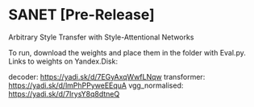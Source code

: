 # SANET [Pre-Release]
Arbitrary Style Transfer with Style-Attentional Networks

To run, download the weights and place them in the folder with Eval.py. Links to weights on Yandex.Disk:

decoder: https://yadi.sk/d/7EGyAxqWwfLNqw
transformer: https://yadi.sk/d/lmPhPPyweEEquA
vgg_normalised: https://yadi.sk/d/7IrysY8q8dtneQ
